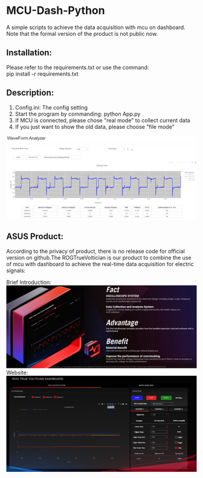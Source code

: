# MCU-Dash-Python
A simple scripts to achieve the data acquisition with mcu on dashboard. Note that the formal version of the product is not public now.  

## Installation:

Please refer to the requirements.txt or use the command:  
pip install -r requirements.txt  

## Description:

1. Config.ini: The config setting  
2. Start the program by commanding: python App.py  
3. If MCU is connected, please chose "real mode" to collect current data  
4. If you just want to show the old data, please choose "file mode"  
  
![image](https://github.com/ChengWeiGu/MCU-Dash-Python/blob/main/Display.PNG)  
  
## ASUS Product:

According to the privacy of product, there is no release code for official version on github.The ROGTrueVoltician is our product to combine the use of mcu with dashboard to achieve the real-time data acquisition for electric signals:  
  
Brief Introduction:  
![image](https://github.com/ChengWeiGu/mcu-dashboard/blob/main/introduction.png)  
Website:  
![image](https://github.com/ChengWeiGu/mcu-dashboard/blob/main/page1.png)  

